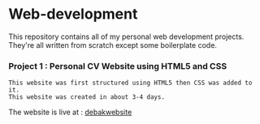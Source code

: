 # Web-development
This repository contains all of my personal web development projects. They're all written from scratch except some boilerplate code.


### Project 1 : Personal CV Website using HTML5 and CSS
    This website was first structured using HTML5 then CSS was added to it.
    This website was created in about 3-4 days.
    
   The website is live at : [debakwebsite](https://debaksen.github.io/Web-development/)
 
